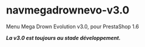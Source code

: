 navmegadrownevo-v3.0
====================

Menu Mega Drown Evolution v3.0, pour PrestaShop 1.6

***La v3.0 est toujours au stade développement.***